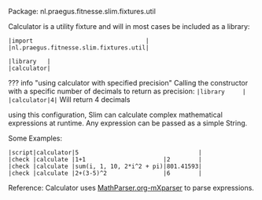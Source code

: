 Package: nl.praegus.fitnesse.slim.fixtures.util

Calculator is a utility fixture and will in most cases be included as a library:

```
|import                                |
|nl.praegus.fitnesse.slim.fixtures.util|

|library   |
|calculator|
```

??? info "using calculator with specified precision"
    Calling the constructor with a specific number of decimals to return as precision:
    ```
    |library     |
    |calculator|4|
    ```
    Will return 4 decimals


using this configuration, Slim can calculate complex mathematical expressions at runtime. 
Any expression can be passed as a simple String. 

Some Examples:

```
|script|calculator|5                                  |
|check |calculate |1+1                      |2        |
|check |calculate |sum(i, 1, 10, 2*i^2 + pi)|801.41593|
|check |calculate |2+(3-5)^2                |6        |
```

Reference: Calculator uses <a href="https://github.com/mariuszgromada/MathParser.org-mXparser" target="_blank">MathParser.org-mXparser</a> to parse expressions.